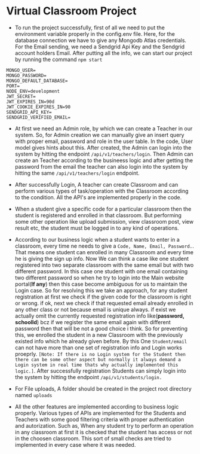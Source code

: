 # **Virtual Classroom Project**

- To run the project successfully, first of all we need to put the environment variable properly in the config.env file. Here, for the database connection we have to give any Mongodb Atlas credentials. For the Email sending, we need a Sendgrid Api Key and the Sendgrid account holders Email. After putting all the info, we can start our project by running the command ```npm start```

```
MONGO_USER=
MONGO_PASSWORD=
MONGO_DEFAULT_DATABASE=
PORT=
NODE_ENV=development
JWT_SECRET=
JWT_EXPIRES_IN=90d
JWT_COOKIE_EXPIRES_IN=90
SENDGRID_API_KEY=
SENDGRID_VERIFIED_EMAIL=
```
- At first we need an Admin role, by which we can create a Teacher in our system. So, for Admin creation we can manually give an insert query with proper email, password and role in the user table. In the code, User model gives hints about this. After created, the Admin can login into the system by hitting the endpoint ```/api/v1/teachers/login```.  Then Admin can create an Teacher according to the busineess logic and after getting the password from the email the teacher can also login into the system by hitting the same ```/api/v1/teachers/login``` endpoint.

- After successfully Login, A teacher can create Classroom and can perform various types of task/operation with the Classroom according to the condition. All the API's are implemented properly in the code.

- When a student give a specific code for a particular classroom then the student is registered and enrolled in that classroom. But performing some other operation like upload submission, view classroom post, view result etc, the student must be logged in to any kind of operations. 

- According to our business logic when a student wants to enter in a classroom, every time ne needs to give a ```Code, Name, Email, Password.```. That means one student can enrolled in many Classroom and every time he is giving the sign up info. Now We can think a case like one student registered into two separate classroom with the same email but with two different password. In this case one student with one email containing two different password so when he try to login into the Main website portal(**If any**) then this case become ambiguous for us to maintain the Login case. So for resolving this we take an approach, for any student registration at first we check if the given code for the classroom is right or wrong. if ok, next we check if that requested email already enrolled in any other class or not because email is unique always. if exist we actually omit the currently requested registration info like(**password, schoolId**) bcz if we register the same email again with different password then that will be not a good choice i think. So for preventing this, we enrolled the student in a new Classroom with the previously existed info which he already given before. By this One ```Student/email``` can not have more than one set of registration info and Login works proeprly. ```[Note: If there is no Login system for the Student then there can be some other aspect but normally it always demand a Login system in real time thats why actually implemented this logic.]```. After successfully registration Students can simply login into the system by hitting the endpoint ```/api/v1/students/login.```

- For File uploads, A folder should be created in the project root directory named ```uploads```

- All the other features are implemented according to business logic properly. Various types of APIs are implemented for the Students and Teachers with some good filtering criteria with proper authentication and autorization. Such as, When any student try to perform an operation in any classroom at first it is checked that the student has access or not in the choosen classroom. This sort of small checks are tried to implemented in every case where it was needed.

